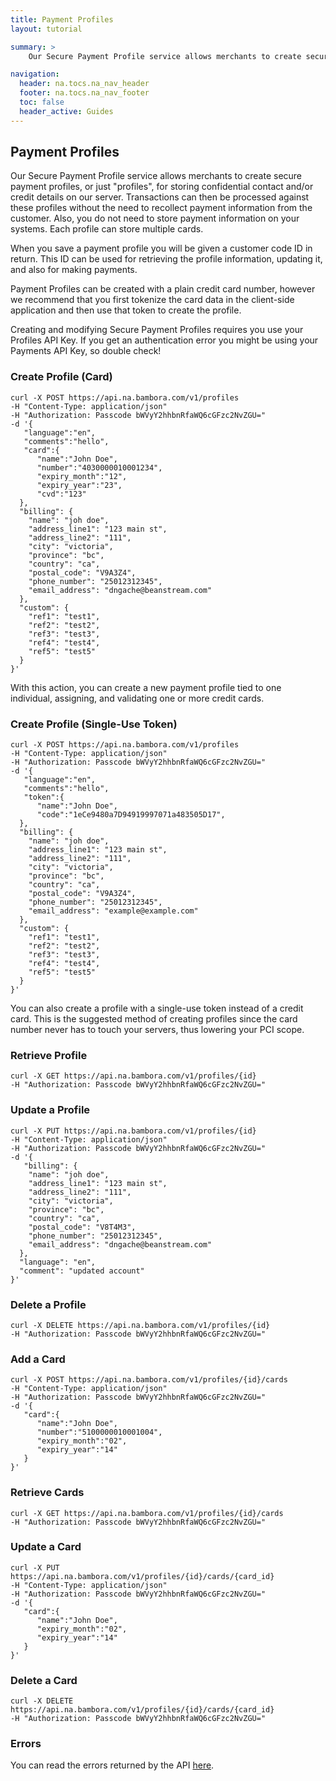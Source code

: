```yaml
---
title: Payment Profiles
layout: tutorial

summary: >
    Our Secure Payment Profile service allows merchants to create secure payment profiles — or just "profiles" — for storing confidential contact and/or credit details on our server.

navigation:
  header: na.tocs.na_nav_header
  footer: na.tocs.na_nav_footer
  toc: false
  header_active: Guides
---
```


## Payment Profiles

Our Secure Payment Profile service allows merchants to create secure payment profiles, or just "profiles", for storing confidential contact and/or credit details on our server. Transactions can then be processed against these profiles without the need to recollect payment information from the customer. Also, you do not need to store payment information on your systems. Each profile can store multiple cards.

When you save a payment profile you will be given a customer code ID in return. This ID can be used for retrieving the profile information, updating it, and also for making payments.

Payment Profiles can be created with a plain credit card number, however we recommend that you first tokenize the card data in the client-side application and then use that token to create the profile.

Creating and modifying Secure Payment Profiles requires you use your Profiles API Key. If you get an authentication error you might be using your Payments API Key, so double check!

### Create Profile (Card)

```shell
curl -X POST https://api.na.bambora.com/v1/profiles
-H "Content-Type: application/json"
-H "Authorization: Passcode bWVyY2hhbnRfaWQ6cGFzc2NvZGU="
-d '{
   "language":"en",
   "comments":"hello",
   "card":{  
      "name":"John Doe",
      "number":"4030000010001234",
      "expiry_month":"12",
      "expiry_year":"23",
      "cvd":"123"
  },
  "billing": {
    "name": "joh doe",
    "address_line1": "123 main st",
    "address_line2": "111",
    "city": "victoria",
    "province": "bc",
    "country": "ca",
    "postal_code": "V9A3Z4",
    "phone_number": "25012312345",
    "email_address": "dngache@beanstream.com"
  },
  "custom": {
    "ref1": "test1",
    "ref2": "test2",
    "ref3": "test3",
    "ref4": "test4",
    "ref5": "test5"
  }
}'
```

With this action, you can create a new payment profile tied to one individual, assigning, and validating one or more credit cards.

### Create Profile (Single-Use Token)

```shell
curl -X POST https://api.na.bambora.com/v1/profiles
-H "Content-Type: application/json"
-H "Authorization: Passcode bWVyY2hhbnRfaWQ6cGFzc2NvZGU="
-d '{
   "language":"en",
   "comments":"hello",
   "token":{  
      "name":"John Doe",
      "code":"1eCe9480a7D94919997071a483505D17",
  },
  "billing": {
    "name": "joh doe",
    "address_line1": "123 main st",
    "address_line2": "111",
    "city": "victoria",
    "province": "bc",
    "country": "ca",
    "postal_code": "V9A3Z4",
    "phone_number": "25012312345",
    "email_address": "example@example.com"
  },
  "custom": {
    "ref1": "test1",
    "ref2": "test2",
    "ref3": "test3",
    "ref4": "test4",
    "ref5": "test5"
  }
}'
```

You can also create a profile with a single-use token instead of a credit card. This is the suggested method of creating profiles since the card number never has to touch your servers, thus lowering your PCI scope.

### Retrieve Profile

```shell
curl -X GET https://api.na.bambora.com/v1/profiles/{id}
-H "Authorization: Passcode bWVyY2hhbnRfaWQ6cGFzc2NvZGU="
```

### Update a Profile

```shell
curl -X PUT https://api.na.bambora.com/v1/profiles/{id}
-H "Content-Type: application/json"
-H "Authorization: Passcode bWVyY2hhbnRfaWQ6cGFzc2NvZGU="
-d '{
   "billing": {
    "name": "joh doe",
    "address_line1": "123 main st",
    "address_line2": "111",
    "city": "victoria",
    "province": "bc",
    "country": "ca",
    "postal_code": "V8T4M3",
    "phone_number": "25012312345",
    "email_address": "dngache@beanstream.com"
  },
  "language": "en",
  "comment": "updated account"
}'
```

### Delete a Profile

```shell
curl -X DELETE https://api.na.bambora.com/v1/profiles/{id}
-H "Authorization: Passcode bWVyY2hhbnRfaWQ6cGFzc2NvZGU="
```

### Add a Card

```shell
curl -X POST https://api.na.bambora.com/v1/profiles/{id}/cards
-H "Content-Type: application/json"
-H "Authorization: Passcode bWVyY2hhbnRfaWQ6cGFzc2NvZGU="
-d '{
   "card":{
      "name":"John Doe",
      "number":"5100000010001004",
      "expiry_month":"02",
      "expiry_year":"14"    
   }
}'
```

### Retrieve Cards

```shell
curl -X GET https://api.na.bambora.com/v1/profiles/{id}/cards
-H "Authorization: Passcode bWVyY2hhbnRfaWQ6cGFzc2NvZGU="
```

### Update a Card

```shell
curl -X PUT https://api.na.bambora.com/v1/profiles/{id}/cards/{card_id}
-H "Content-Type: application/json"
-H "Authorization: Passcode bWVyY2hhbnRfaWQ6cGFzc2NvZGU="
-d '{
   "card":{
      "name":"John Doe",
      "expiry_month":"02",
      "expiry_year":"14"    
   }
}'
```
### Delete a Card

```shell
curl -X DELETE https://api.na.bambora.com/v1/profiles/{id}/cards/{card_id}
-H "Authorization: Passcode bWVyY2hhbnRfaWQ6cGFzc2NvZGU="
```

### Errors
You can read the errors returned by the API [here](/docs/references/payment_APIs).

